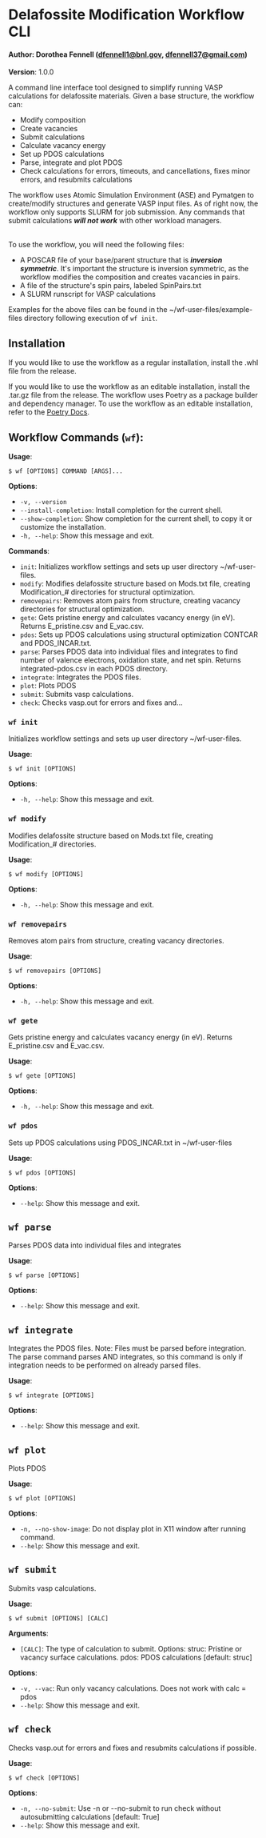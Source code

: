 # Delafossite Modification Workflow CLI
#### Author: Dorothea Fennell (dfennell1@bnl.gov, dfennell37@gmail.com)
**Version**: 1.0.0

A command line interface tool designed to simplify running VASP calculations for delafossite materials. Given a base structure, the workflow can:
- Modify composition
- Create vacancies
- Submit calculations
- Calculate vacancy energy
- Set up PDOS calculations
- Parse, integrate and plot PDOS
- Check calculations for errors, timeouts, and cancellations, fixes minor errors, and resubmits calculations

The workflow uses Atomic Simulation Environment (ASE) and Pymatgen to create/modify structures and generate VASP input files. As of right now, the workflow only supports SLURM for job submission. Any commands that submit calculations ***will not work*** with other workload managers. 

\
To use the workflow, you will need the following files:
- A POSCAR file of your base/parent structure that is ***inversion symmetric***. It's important the structure is inversion symmetric, as the workflow modifies the composition and creates vacancies in pairs. 
- A file of the structure's spin pairs, labeled SpinPairs.txt
- A SLURM runscript for VASP calculations

Examples for the above files can be found in the ~/wf-user-files/example-files directory following execution of `wf init`. 

## Installation
If you would like to use the workflow as a regular installation, install the .whl file from the release. 

If you would like to use the workflow as an editable installation, install the .tar.gz file from the release. The workflow uses Poetry as a package builder and dependency manager. To use the workflow as an editable installation, refer to the [Poetry Docs](https://python-poetry.org/docs/). 

## Workflow Commands (`wf`):

**Usage**:
```console
$ wf [OPTIONS] COMMAND [ARGS]...
```

**Options**:

* `-v, --version`
* `--install-completion`: Install completion for the current shell.
* `--show-completion`: Show completion for the current shell, to copy it or customize the installation.
* `-h, --help`: Show this message and exit.

**Commands**:

* `init`: Initializes workflow settings and sets up user directory ~/wf-user-files.
* `modify`: Modifies delafossite structure based on Mods.txt file, creating Modification_# directories for structural optimization. 
* `removepairs`: Removes atom pairs from structure, creating vacancy directories for structural optimization. 
* `gete`: Gets pristine energy and calculates vacancy energy (in eV). Returns E_pristine.csv and E_vac.csv.
* `pdos`: Sets up PDOS calculations using structural optimization CONTCAR and PDOS_INCAR.txt. 
* `parse`: Parses PDOS data into individual files and integrates to find number of valence electrons, oxidation state, and net spin. Returns integrated-pdos.csv in each PDOS directory. 
* `integrate`: Integrates the PDOS files.
* `plot`: Plots PDOS
* `submit`: Submits vasp calculations.
* `check`: Checks vasp.out for errors and fixes and...

### `wf init`

Initializes workflow settings and sets up user directory ~/wf-user-files. 

**Usage**:

```console
$ wf init [OPTIONS]
```

**Options**:

* `-h, --help`: Show this message and exit.

### `wf modify`

Modifies delafossite structure based on Mods.txt file, creating Modification_# directories. 

**Usage**:

```console
$ wf modify [OPTIONS]
```

**Options**:

* `-h, --help`: Show this message and exit.

### `wf removepairs`

Removes atom pairs from structure, creating vacancy directories. 

**Usage**:

```console
$ wf removepairs [OPTIONS]
```

**Options**:

* `-h, --help`: Show this message and exit.

### `wf gete`

Gets pristine energy and calculates vacancy energy (in eV). Returns E_pristine.csv and E_vac.csv. 

**Usage**:

```console
$ wf gete [OPTIONS]
```

**Options**:

* `-h, --help`: Show this message and exit.

### `wf pdos`

Sets up PDOS calculations using PDOS_INCAR.txt in ~/wf-user-files

**Usage**:

```console
$ wf pdos [OPTIONS]
```

**Options**:

* `--help`: Show this message and exit.

## `wf parse`

Parses PDOS data into individual files and integrates

**Usage**:

```console
$ wf parse [OPTIONS]
```

**Options**:

* `--help`: Show this message and exit.

## `wf integrate`

Integrates the PDOS files. Note: Files must be parsed before integration. The parse command parses AND integrates, so this command is only if integration needs to be performed on already parsed files.

**Usage**:

```console
$ wf integrate [OPTIONS]
```

**Options**:

* `--help`: Show this message and exit.

## `wf plot`

Plots PDOS

**Usage**:

```console
$ wf plot [OPTIONS]
```

**Options**:

* `-n, --no-show-image`: Do not display plot in X11 window after running command.
* `--help`: Show this message and exit.

## `wf submit`

Submits vasp calculations.

**Usage**:

```console
$ wf submit [OPTIONS] [CALC]
```

**Arguments**:

* `[CALC]`: The type of calculation to submit. Options: struc: Pristine or vacancy surface calculations. pdos: PDOS calculations  [default: struc]

**Options**:

* `-v, --vac`: Run only vacancy calculations. Does not work with calc = pdos
* `--help`: Show this message and exit.

## `wf check`

Checks vasp.out for errors and fixes and resubmits calculations if possible.

**Usage**:

```console
$ wf check [OPTIONS]
```

**Options**:

* `-n, --no-submit`: Use -n or --no-submit to run check without autosubmitting calculations  [default: True]
* `--help`: Show this message and exit.
